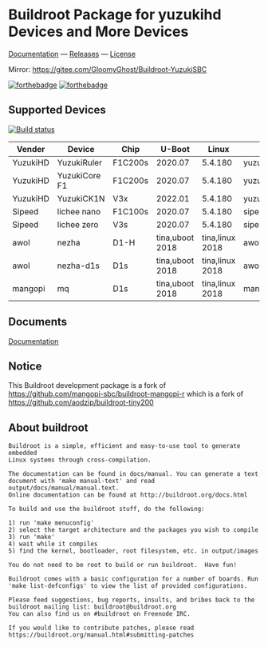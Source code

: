 # Buildroot Package for yuzukihd Devices and More Devices

[Documentation](https://yuzukihd.gloomyghost.com/Buildroot-YuzukiSBC/#/) &mdash;
[Releases](https://github.com/yuzukihd/Buildroot-YuzukiSBC/releases) &mdash;
[License](https://github.com/yuzukihd/Buildroot-YuzukiSBC/blob/master/LICENSE)

Mirror: https://gitee.com/GloomyGhost/Buildroot-YuzukiSBC 

[![forthebadge](https://forthebadge.com/images/badges/contains-cat-gifs.svg)](https://forthebadge.com)
[![forthebadge](https://forthebadge.com/images/badges/compatibility-betamax.svg)](https://forthebadge.com)

## Supported Devices

[![Build status](https://ci.appveyor.com/api/projects/status/qa7iq9ip0g3nh96c?svg=true)](https://ci.appveyor.com/project/GloomyGhost-MosquitoCoil/buildroot-yuzukisbc)

|  Vender  | Device      | Chip    | U-Boot  | Linux   | Defconfig |
| -------- | ----------- | ------- | ------- | ------- | --------- |
| YuzukiHD | YuzukiRuler | F1C200s | 2020.07 | 5.4.180 | yuzukihd_yuzukiruler_defconfig |
| YuzukiHD | YuzukiCore F1 | F1C200s | 2020.07 | 5.4.180 | yuzukihd_yuzukicore_f1_defconfig |
| YuzukiHD | YuzukiCK1N | V3x | 2022.01 | 5.4.180 | yuzukihd_yuzukick1n_defconfig |
| Sipeed   | lichee nano | F1C100s | 2020.07 | 5.4.180 | sipeed_lichee_nano_defconfig |
| Sipeed   | lichee zero | V3s | 2020.07 | 5.4.180 | sipeed_lichee_zero_defconfig |
| awol   | nezha | D1-H | tina,uboot 2018 | tina,linux 2018 | awol_nezha_defconfig |
| awol   | nezha-d1s | D1s | tina,uboot 2018 | tina,linux 2018 | awol_nezha_d1s_defconfig |
| mangopi   | mq | D1s | tina,uboot 2018 | tina,linux 2018 | mangopi_mq_defconfig |

## Documents

[Documentation](https://yuzukihd.gloomyghost.com/Buildroot-YuzukiSBC/#/)

## Notice

This Buildroot development package is a fork of https://github.com/mangopi-sbc/buildroot-mangopi-r which is a fork of https://github.com/aodzip/buildroot-tiny200

## About buildroot

```
Buildroot is a simple, efficient and easy-to-use tool to generate embedded
Linux systems through cross-compilation.

The documentation can be found in docs/manual. You can generate a text
document with 'make manual-text' and read output/docs/manual/manual.text.
Online documentation can be found at http://buildroot.org/docs.html

To build and use the buildroot stuff, do the following:

1) run 'make menuconfig'
2) select the target architecture and the packages you wish to compile
3) run 'make'
4) wait while it compiles
5) find the kernel, bootloader, root filesystem, etc. in output/images

You do not need to be root to build or run buildroot.  Have fun!

Buildroot comes with a basic configuration for a number of boards. Run
'make list-defconfigs' to view the list of provided configurations.

Please feed suggestions, bug reports, insults, and bribes back to the
buildroot mailing list: buildroot@buildroot.org
You can also find us on #buildroot on Freenode IRC.

If you would like to contribute patches, please read
https://buildroot.org/manual.html#submitting-patches
```


